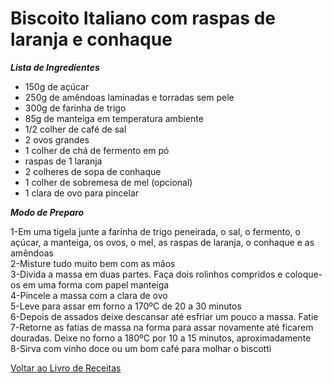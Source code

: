 # Biscoito Italiano com raspas de laranja e conhaque

_**Lista de Ingredientes**_

* 150g de açúcar 
* 250g de amêndoas laminadas e torradas sem pele 
* 300g de farinha de trigo 
* 85g de manteiga em temperatura ambiente 
* 1/2 colher de café de sal
* 2 ovos grandes
* 1 colher de chá de fermento em pó
* raspas de 1 laranja
* 2 colheres de sopa de conhaque 
* 1 colher de sobremesa de mel (opcional)
* 1 clara de ovo para pincelar

_**Modo de Preparo**_

1-Em uma tigela junte a farinha de trigo peneirada, o sal, o fermento, o açúcar, a manteiga, os ovos, o mel,  as raspas de laranja,  o conhaque e as amêndoas<br>
2-Misture tudo muito bem com as mãos<br>
3-Divida a massa em duas partes. Faça dois rolinhos compridos e coloque-os em uma forma com papel manteiga<br>
4-Pincele a massa com a clara de ovo<br>
5-Leve para assar em forno a 170ºC de 20 a 30 minutos<br>
6-Depois de assados deixe descansar até esfriar um pouco a massa. Fatie<br>
7-Retorne as fatias de massa na forma para assar novamente até ficarem douradas. Deixe no forno a 180ºC por 10 a 15 minutos, aproximadamente<br>
8-Sirva com vinho doce ou um bom café para molhar o biscotti<br>



[Voltar ao Livro de Receitas](https://github.com/ERC885555/livro-receitas)